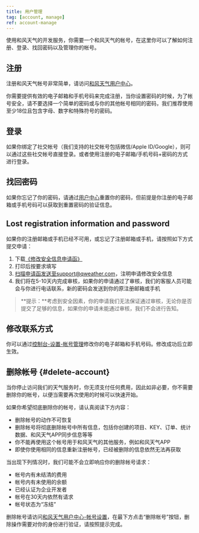 ```yaml
---
title: 用户管理
tag: [account, manage]
ref: account-manage
---
```


使用和风天气的开发服务，你需要一个和风天气的帐号，在这里你可以了解如何注册、登录、找回密码以及管理你的帐号。

## 注册

注册和风天气帐号非常简单，请访问[和风天气用户中心](https://id.qweather.com/#/register)。

你需要提供有效的电子邮箱和手机号码来完成注册，当你设置密码的时候，为了帐号安全，请不要选择一个简单的密码或与你的其他帐号相同的密码，我们推荐使用至少18位且包含字母、数字和特殊符号的密码。

## 登录

如果你绑定了社交帐号（我们支持的社交帐号包括微信/Apple ID/Google），则可以通过这些社交帐号直接登录。或者使用注册的电子邮箱/手机号码+密码的方式进行登录。

## 找回密码

如果你忘记了你的密码，请通过[用户中心](https://id.qweather.com/#/forget/process/start)重置你的密码，但前提是你注册的电子邮箱或手机号码可以获取到重置密码的验证信息。

## Lost registration information and password

如果你的注册邮箱或手机已经不可用，或忘记了注册邮箱或手机，请按照如下方式提交申请：

1. 下载[《修改安全信息申请函》](https://cdn.qweather.com/misc/reset-account-information-application.pdf)
2. 打印后按要求填写
3. 扫描申请函发送至support@qweather.com，注明申请修改安全信息
4. 我们将在5-10天内完成审核，如果你的申请通过了审核，我们的客服人员可能会与你进行电话联系，新的密码会发送到你的原注册邮箱或手机

> **提示：**考虑到安全因素，你的申请我们无法保证通过审核，无论你是否提交了足够的信息，如果你的申请未能通过审核，我们不会进行告知。

## 修改联系方式

你可以通过[控制台-设置-帐号管理](https://console-test.qweather.com/#/user/space)修改你的电子邮箱和手机号码。修改成功后立即生效。

## 删除帐号 {#delete-account}

当你停止访问我们的天气服务时，你无须支付任何费用，因此如非必要，你不需要删除你的帐号，以便当需要再次使用的时候可以快速开始。

如果你希望彻底删除你的帐号，请认真阅读下方内容：

- 删除帐号的动作不可恢复
- 删除帐号将彻底删除帐号中所有信息，包括你创建的项目、KEY、订单、统计数据、和风天气APP同步信息等等
- 你不能再使用这个帐号用于和风天气的其他服务，例如和风天气APP
- 即使你使用相同的信息重新注册帐号，已经被删除的信息依然无法再获取

当出现下列情况时，我们可能不会立即响应你的删除帐号请求：

- 帐号内有未结清的费用
- 帐号内有未使用的余额
- 已经认证为企业开发者
- 帐号在30天内依然有请求
- 帐号状态为“冻结”

删除帐号请访问[和风天气用户中心-帐号设置](https://id.qweather.com/)，在最下方点击“删除帐号”按钮，删除操作需要对你的身份进行验证，请按照提示完成。


